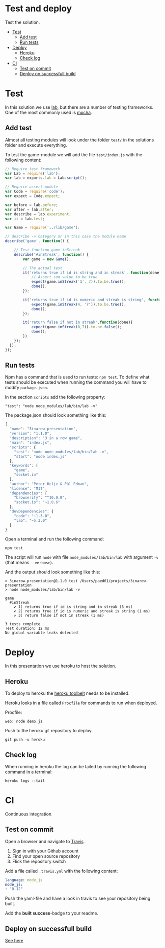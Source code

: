 Test and deploy
========

Test the solution.

- [Test](#test)
   - [Add test](#add-test)
   - [Run tests](#run-tests)
- [Deploy](#deploy)
   - [Heroku](#heroku)
   - [Check log](#check-log)
- [CI](#ci)
   - [Test on commit](#test-on-commit)
   - [Deploy on successfull build](#deploy-on-successfull-build)

# Test

In this solution we use [lab](https://github.com/hapijs/lab), but there are a number of testing frameworks. One of the most commonly used is [mocha](https://github.com/mochajs/mocha).

## Add test

Almost all testing modules will look under the folder `test/` in the solutions folder and execute everything.

To test the game-module we will add the file `test/index.js` with the following content:

```javascript
// Require test framework
var Lab = require('lab');
var lab = exports.lab = Lab.script();

// Require assert module
var Code = require('code');
var expect = Code.expect;

var before = lab.before;
var after = lab.after;
var describe = lab.experiment;
var it = lab.test;

var Game = require('../lib/game');

// describe -> Category or in this case the module name
describe('game', function() {

    // Test function game.inStreak
    describe('#inStreak', function() {
        var game = new Game();

        // The actual test
        it('returns true if id is string and in streak', function(done) {
            // Assert som value to be true
            expect(game.inStreak('1', 7)).to.be.true();
            done();
        });

        it('returns true if id is numeric and streak is string', function(done) {
            expect(game.inStreak(4, '7')).to.be.true();
            done();
        });

        it('return false if not in streak',function(done){
            expect(game.inStreak(8,7)).to.be.false();
            done();
        })
    });
  });
});
```

## Run tests

Npm has a command that is used to run tests: `npm test`. To define what tests should be executed when running the command you will have to modify `package.json`.

In the section `scripts` add the following property:

`"test": "node node_modules/lab/bin/lab -v"`

The package.json should look something like this:

```javascript
{
  "name": "3inarow-presentation",
  "version": "1.1.0",
  "description": "3 in a row game",
  "main": "index.js",
  "scripts": {
    "test": "node node_modules/lab/bin/lab -v",
    "start": "node index.js"
  },
  "keywords": [
    "game",
    "socket.io"
  ],
  "author": "Peter Helje & Pål Edman",
  "license": "MIT",
  "dependencies": {
    "browserify": "^10.0.0",
    "socket.io": "~1.0.6"
  },
  "devDependencies": {
    "code": "~1.3.0",
    "lab": "~5.3.0"
  }
}
```

Open a terminal and run the following command:

`npm test`

The script will run `node` with file `node_modules/lab/bin/lab` with argument `-v` (that means `--verbose`).

And the output should look something like this:

```
> 3inarow-presentation@1.1.0 test /Users/paed01/projects/3inarow-presentation
> node node_modules/lab/bin/lab -v

game
  #inStreak
    ✔ 1) returns true if id is string and in streak (5 ms)
    ✔ 2) returns true if id is numeric and streak is string (1 ms)
    ✔ 3) return false if not in streak (1 ms)

3 tests complete
Test duration: 12 ms
No global variable leaks detected
```

# Deploy

In this presentation we use heroku to host the solution.

## Heroku

To deploy to heroku the [heroku toolbelt](https://devcenter.heroku.com/articles/getting-started-with-nodejs#set-up) needs to be installed.

Heroku looks in a file called `Procfile` for commands to run when deployed.

Procfile:
```
web: node demo.js
```

Push to the heroku git repository to deploy.

`git push -u heroku`

## Check log

When running in heroku the log can be tailed by running the following command in a terminal:

`heroku logs --tail`

# CI

Continuous integration.

## Test on commit

Open a browser and navigate to [Travis](https://travis-ci.org/).

1. Sign in with your Github account
2. Find your open source repository
3. Flick the repository switch

Add a file called `.travis.yml` with the following content:

```yaml
language: node_js
node_js:
- "0.12"
```

Push the yaml-file and have a look in travis to see your repository being built.

Add the __built success__-badge to your readme.

## Deploy on successfull build

[See here](https://devcenter.heroku.com/articles/github-integration)
